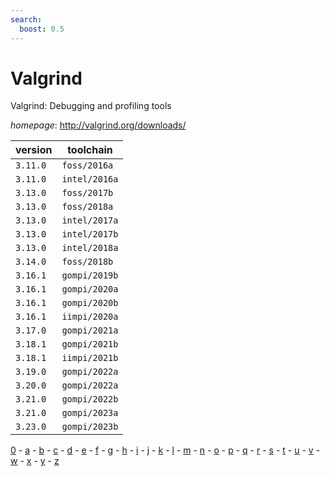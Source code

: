```yaml
---
search:
  boost: 0.5
---
```

# Valgrind

Valgrind: Debugging and profiling tools

*homepage*: <http://valgrind.org/downloads/>

version | toolchain
--------|----------
``3.11.0`` | ``foss/2016a``
``3.11.0`` | ``intel/2016a``
``3.13.0`` | ``foss/2017b``
``3.13.0`` | ``foss/2018a``
``3.13.0`` | ``intel/2017a``
``3.13.0`` | ``intel/2017b``
``3.13.0`` | ``intel/2018a``
``3.14.0`` | ``foss/2018b``
``3.16.1`` | ``gompi/2019b``
``3.16.1`` | ``gompi/2020a``
``3.16.1`` | ``gompi/2020b``
``3.16.1`` | ``iimpi/2020a``
``3.17.0`` | ``gompi/2021a``
``3.18.1`` | ``gompi/2021b``
``3.18.1`` | ``iimpi/2021b``
``3.19.0`` | ``gompi/2022a``
``3.20.0`` | ``gompi/2022a``
``3.21.0`` | ``gompi/2022b``
``3.21.0`` | ``gompi/2023a``
``3.23.0`` | ``gompi/2023b``

[0](../0/index.md) - [a](../a/index.md) - [b](../b/index.md) - [c](../c/index.md) - [d](../d/index.md) - [e](../e/index.md) - [f](../f/index.md) - [g](../g/index.md) - [h](../h/index.md) - [i](../i/index.md) - [j](../j/index.md) - [k](../k/index.md) - [l](../l/index.md) - [m](../m/index.md) - [n](../n/index.md) - [o](../o/index.md) - [p](../p/index.md) - [q](../q/index.md) - [r](../r/index.md) - [s](../s/index.md) - [t](../t/index.md) - [u](../u/index.md) - [v](../v/index.md) - [w](../w/index.md) - [x](../x/index.md) - [y](../y/index.md) - [z](../z/index.md)

